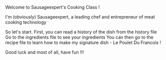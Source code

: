 Welcome to Sausageexpert's Cooking Class ! 

I'm (obviously) Sausageexpert, a leading chef and entrepreneur of meat cooking technology

 So let's start. First, you can read a history of the dish from the history file
 Go to the ingredients file to see your ingredients 
 You can then go to the recipe file to learn how to make my signature dish - Le Poulet Du Francois !

Good luck and most of all, have fun !!!